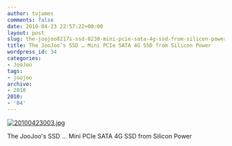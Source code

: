```yaml
---
author: tvjames
comments: false
date: 2010-04-23 22:57:22+00:00
layout: post
slug: the-joojoo8217s-ssd-8230-mini-pcie-sata-4g-ssd-from-silicon-power
title: The JooJoo’s SSD … Mini PCIe SATA 4G SSD from Silicon Power
wordpress_id: 34
categories:
- JooJoo
tags:
- joojoo
archive: 
- 2010
2010:
- '04'
---
```


[![20100423003.jpg](http://i1370.photobucket.com/albums/ag258/thomasvjames/20100423003_zpsa8f08c17.jpg)](http://s1370.photobucket.com/user/thomasvjames/media/20100423003_zpsa8f08c17.jpg.html "photo 20100423003_zpsa8f08c17.jpg")

The JooJoo's SSD … Mini PCIe SATA 4G SSD from Silicon Power
